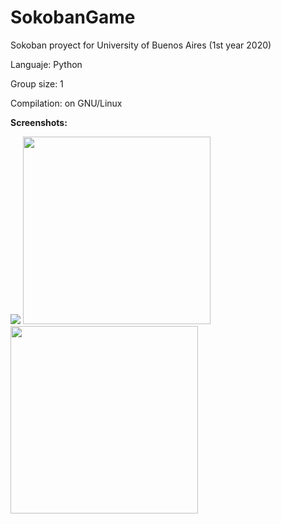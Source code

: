 # SokobanGame
Sokoban proyect for University of Buenos Aires (1st year 2020)

Languaje: Python

Group size: 1

Compilation: on GNU/Linux 

**Screenshots:**

<image src="/Imagenes/eleccion-nivel.png">

<image src="/Imagenes/nivel1.png" width="300">
  
<image src="/Imagenes/nivel 41.png" width="300">
  


